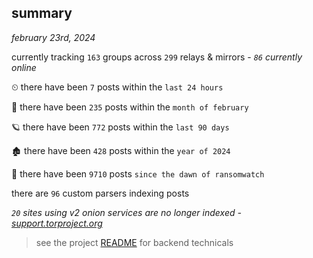 
## summary
_february 23rd, 2024_

currently tracking `163` groups across `299` relays & mirrors - _`86` currently online_

⏲ there have been `7` posts within the `last 24 hours`

🦈 there have been `235` posts within the `month of february`

🪐 there have been `772` posts within the `last 90 days`

🏚 there have been `428` posts within the `year of 2024`

🦕 there have been `9710` posts `since the dawn of ransomwatch`

there are `96` custom parsers indexing posts

_`20` sites using v2 onion services are no longer indexed - [support.torproject.org](https://support.torproject.org/onionservices/v2-deprecation/)_

> see the project [README](https://github.com/joshhighet/ransomwatch#ransomwatch--) for backend technicals
